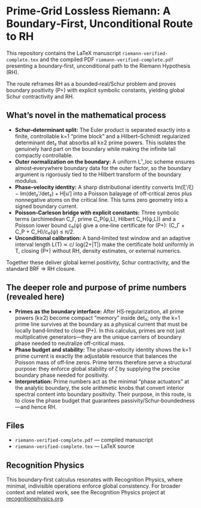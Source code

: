 # Prime‑Grid Lossless Riemann: A Boundary‑First, Unconditional Route to RH

This repository contains the LaTeX manuscript `riemann-verified-complete.tex` and the compiled PDF `riemann-verified-complete.pdf` presenting a boundary‑first, unconditional path to the Riemann Hypothesis (RH).

The route reframes RH as a bounded‑real/Schur problem and proves boundary positivity (P+) with explicit symbolic constants, yielding global Schur contractivity and RH.

## What’s novel in the mathematical process
- **Schur–determinant split:** The Euler product is separated exactly into a finite, controllable k=1 “prime block” and a Hilbert–Schmidt regularized determinant det₂ that absorbs all k≥2 prime powers. This isolates the genuinely hard part on the boundary while making the infinite tail compactly controllable.
- **Outer normalization on the boundary:** A uniform L¹_loc scheme ensures almost‑everywhere boundary data for the outer factor, so the boundary argument is rigorously tied to the Hilbert transform of the boundary modulus.
- **Phase–velocity identity:** A sharp distributional identity converts
  Im(ξ′/ξ) − Im(det₂′/det₂) + H[u′]
  into a Poisson balayage of off‑critical zeros plus nonnegative atoms on the critical line. This turns zero geometry into a signed boundary current.
- **Poisson–Carleson bridge with explicit constants:** Three symbolic terms (archimedean C_Γ, prime C_P(ψ,L), Hilbert C_H(ψ,L)) and a Poisson lower bound c₀(ψ) give a one‑line certificate for (P+): (C_Γ + C_P + C_H)/c₀(ψ) ≤ π/2.
- **Unconditional calibration:** A band‑limited test window and an adaptive interval length L(T) ≍ c/ log(2+|T|) make the certificate hold uniformly in T, closing (P+) without RH, density estimates, or external numerics.

Together these deliver global kernel positivity, Schur contractivity, and the standard BRF ⇒ RH closure.

## The deeper role and purpose of prime numbers (revealed here)
- **Primes as the boundary interface:** After HS‑regularization, all prime powers (k≥2) become compact “memory” inside det₂; only the k=1 prime line survives at the boundary as a physical current that must be locally band‑limited to close (P+). In this calculus, primes are not just multiplicative generators—they are the unique carriers of boundary phase needed to neutralize off‑critical mass.
- **Phase budget and stability:** The phase–velocity identity shows the k=1 prime current is exactly the adjustable resource that balances the Poisson mass of off‑line zeros. Prime terms therefore serve a structural purpose: they enforce global stability of ζ by supplying the precise boundary phase needed for positivity.
- **Interpretation:** Prime numbers act as the minimal “phase actuators” at the analytic boundary, the sole arithmetic knobs that convert interior spectral content into boundary positivity. Their purpose, in this route, is to close the phase budget that guarantees passivity/Schur‑boundedness—and hence RH.

## Files
- `riemann-verified-complete.pdf` — compiled manuscript
- `riemann-verified-complete.tex` — LaTeX source

## Recognition Physics
This boundary‑first calculus resonates with Recognition Physics, where minimal, indivisible operations enforce global consistency. For broader context and related work, see the Recognition Physics project at [recognitionphysics.org](https://recognitionphysics.org).
